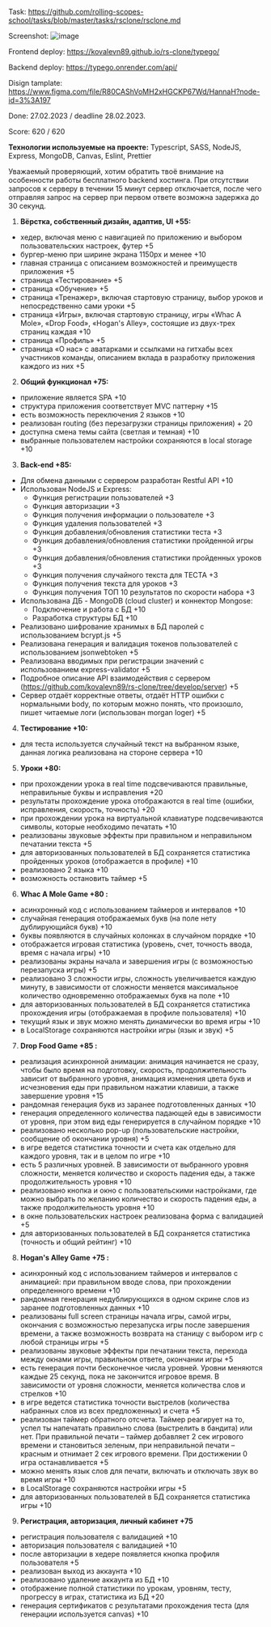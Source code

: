 Task: https://github.com/rolling-scopes-school/tasks/blob/master/tasks/rsclone/rsclone.md

Screenshot:
![image](https://user-images.githubusercontent.com/98908520/221675276-54d58135-4908-46aa-86be-d52ebc9133c7.png)

Frontend deploy: https://kovalevn89.github.io/rs-clone/typego/

Backend deploy: https://typego.onrender.com/api/

Disign tamplate: https://www.figma.com/file/R80CAShVoMH2xHGCKP67Wd/HannaH?node-id=3%3A197

Done: 27.02.2023 / deadline 28.02.2023. 

Score: 620 / 620

**Технологии используемые на проекте:**
Typescript,
SASS,
NodeJS,
Express,
MongoDB,
Canvas,
Eslint, Prettier

Уважаемый проверяющий, хотим обратить твоё внимание на особенности работы бесплатного backend хостинга. При отсутствии запросов к серверу в течении 15 минут сервер отключается, после чего отправляя запрос на сервер при первом ответе возможна задержка до 30 секунд. 

1. **Вёрстка, собственный дизайн, адаптив, UI +55:**
- хедер, включая меню с навигацией по приложению и выбором пользовательских настроек, футер +5
- бургер-меню при ширине экрана 1150px и менее +10
- главная страница с описанием возможностей и преимуществ приложения +5
- страница «Тестирование» +5
- страница «Обучение» +5
- страница «Тренажер», включая стартовую страницу, выбор уроков и непосредственно сами уроки +5
- страница «Игры», включая стартовую страницу, игры «Whac A Mole», «Drop Food», «Hogan's Alley», состоящие из двух-трех страниц каждая +10
- страница «Профиль» +5
- страница «О нас» с аватарками и ссылками на гитхабы всех участников команды, описанием вклада в разработку приложения каждого из них +5

2. **Общий функционал +75:**
- приложение является SPA +10
- структура приложения соответствует MVC паттерну +15
- есть возможность переключения 2 языков +10
- реализован routing (без перезагрузки страницы приложения) + 20
- доступна смена темы сайта (светлая и темная) +10
- выбранные пользователем настройки сохраняются в local storage +10

3. **Back-end +85:**
- Для обмена данными с сервером разработан Restful API +10
- Использован NodeJS и Express:
  - Функция регистрации пользователей +3
  - Функция авторизации +3
  - Функция получения информации о пользователе +3
  - Функция удаления пользователей +3
  - Функция добавления/обновления статистики теста +3
  - Функция добавления/обновления статистики пройденной игры +3
  - Функция добавления/обновления статистики пройденных уроков +3
  - Функция получения случайного текста для ТЕСТА +3
  - Функция получения текста для уроков +3
  - Функция получения ТОП 10 результатов по скорости набора +3
- Использована ДБ - MongoDB (cloud cluster) и коннектор Mongose:
  - Подключение и работа с БД +10
  - Разработка структуры БД +10
- Реализовано шифрование хранимых в БД паролей с использованием bcrypt.js +5
- Реализована генерация и валидация токенов пользователей с использованием jsonwebtoken +5
- Реализована вводимых при регистрации значений с использованием express-validator +5
- Подробное описание API взаимодействия с сервером (https://github.com/kovalevn89/rs-clone/tree/develop/server) +5
- Сервер отдаёт корректные ответы, отдаёт HTTP ошибки с нормальными body, по которым можно понять, что произошло, пишет читаемые логи (использован morgan loger) +5

4. **Тестирование +10:**
- для теста используется случайный текст на выбранном языке, данная логика реализована на стороне сервера +10

5. **Уроки +80:**
- при прохождении урока в real time подсвечиваются правильные, неправильные буквы и исправления +20
- результаты прохождение урока отображаются в real time (ошибки, исправления, скорость, точность) +20
- при прохождении урока на виртуальной клавиатуре подсвечиваются символы, которые необходимо печатать +10
- реализованы звуковые эффекты при правильном и неправильном печатании текста +5
- для авторизованных пользователей в БД сохраняется статистика пройденных уроков (отображается в профиле)  +10
- реализовано 2 языка +10
- возможность остановить таймер +5

6. **Whac A Mole Game +80 :**
- асинхронный код с использованием таймеров и интервалов +10
- случайная генерация отображаемых букв (на поле нету дублирующийся букв) +10
- буквы появляются в случайных колонках в случайном порядке +10
- отображается игровая статистика (уровень, счет, точность ввода, время с начала игры) +10
- реализованы экраны начала и завершения игры (с возможностью перезапуска игры) +5
- реализовано 3 сложности игры, сложность увеличивается каждую минуту, в зависимости от сложности меняется максимальное количество одновременно отображаемых букв на поле +10
- для авторизованных пользователей в БД сохраняется статистика прохождения игры (отображаемая в профиле пользователя) +10
- текущий язык и звук можно менять динамически во время игры +10
- в LocalStorage сохраняются настройки игры (язык и звук) +5

7. **Drop Food Game +85 :**
- реализация асинхронной анимации: анимация начинается не сразу, чтобы было время на подготовку, скорость, продолжительность зависит от выбранного уровня, анимация изменения цвета букв и исчезновения еды при правильном нажатии клавиши, а также завершение уровня +15
- рандомная генерация букв из заранее подготовленных данных +10
- генерация определенного количества падающей еды в зависимости от уровня, при этом вид еды генерируется в случайном порядке +10
- реализовано несколько pop-up (пользовательские настройки, сообщение об окончании уровня) +5
- в игре ведется статистика точности и счета как отдельно для каждого уровня, так и в целом по игре +10
- есть 5 различных уровней. В зависимости от выбранного уровня сложности, меняется количество и скорость падения еды, а также продолжительность уровня +10
- реализовано кнопка и окно с пользовательскими настройками, где можно выбрать по желанию количество и скорость падения еды, а также продолжительность уровня +10
- в окне пользовательских настроек реализована форма с валидацией +5
- для авторизованных пользователей в БД сохраняется статистика (точность и общий рейтинг) +10

8. **Hogan's Alley Game +75 :**
- асинхронный код с использованием таймеров и интервалов с анимацией: при правильном вводе слова, при прохождении определенного времени +10
- рандомная генерация недублирующихся в одном скрине слов из заранее подготовленных данных +10
- реализованы full screen страницы начала игры, самой игры, окончания с возможностью перезапуска игры после завершения времени, а также возможность возврата на станицу с выбором игр с любой страницы игры +5
- реализованы звуковые эффекты при печатании текста, перехода между окнами игры, правильном ответе, окончании игры +5
- есть генерация почти бесконечное числа уровней. Уровни меняются каждые 25 секунд, пока не закончится игровое время. В зависимости от уровня сложности, меняется количества слов и стрелков +10
- в игре ведется статистика точности выстрелов (количества набранных слов из всех предложенных) и счета +5
- реализован таймер обратного отсчета. Таймер реагирует на то, успел ты напечатать правильно слова (выстрелить в бандита) или нет. При правильной печати – таймер добавляет 2 сек игрового времени и становиться зеленым, при неправильной печати – красным и отнимает 2 сек игрового времени. При достижении 0 игра останавливается +5
- можно менять язык слов для печати, включать и отключать звук во время игры +10
- в LocalStorage сохраняются настройки игры +5
- для авторизованных пользователей в БД сохраняется статистика игры +10

9. **Регистрация, авторизация, личный кабинет +75**
- регистрация пользователя с валидацией +10
- авторизация  пользователя с валидацией +10
- после авторизации в хедере появляется кнопка профиля пользователя +5
- реализован выход из аккаунта +10
- реализовано удаление аккаунта из БД +10
- отображение полной статистики по урокам, уровням, тесту,  прогрессу в играх, статистика из БД +20
- генерация сертификатов с результатами прохождения теста (для генерации используется canvas) +10
